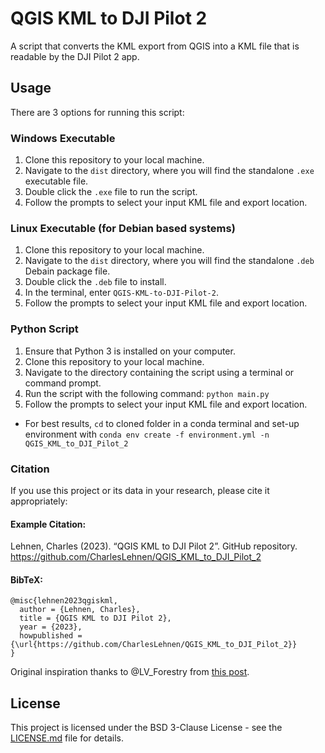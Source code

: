 # QGIS KML to DJI Pilot 2

A script that converts the KML export from QGIS into a KML file that is readable by the DJI Pilot 2 app.

## Usage

There are 3 options for running this script:

### Windows Executable

1. Clone this repository to your local machine.
2. Navigate to the `dist` directory, where you will find the standalone `.exe` executable file.
3. Double click the `.exe` file to run the script.
4. Follow the prompts to select your input KML file and export location.

### Linux Executable (for Debian based systems)

1. Clone this repository to your local machine.
2. Navigate to the `dist` directory, where you will find the standalone `.deb` Debain package file.
3. Double click the `.deb` file to install.
4. In the terminal, enter `QGIS-KML-to-DJI-Pilot-2`.
5. Follow the prompts to select your input KML file and export location.

### Python Script

1. Ensure that Python 3 is installed on your computer.
2. Clone this repository to your local machine.
3. Navigate to the directory containing the script using a terminal or command prompt.
4. Run the script with the following command: `python main.py`
5. Follow the prompts to select your input KML file and export location.

* For best results, `cd` to cloned folder in a conda terminal and set-up environment with `conda env create -f environment.yml -n QGIS_KML_to_DJI_Pilot_2`

### Citation

If you use this project or its data in your research, please cite it appropriately:

#### Example Citation:
Lehnen, Charles (2023). “QGIS KML to DJI Pilot 2”. GitHub repository. https://github.com/CharlesLehnen/QGIS_KML_to_DJI_Pilot_2

#### BibTeX:

```
@misc{lehnen2023qgiskml,
  author = {Lehnen, Charles},
  title = {QGIS KML to DJI Pilot 2},
  year = {2023},
  howpublished = {\url{https://github.com/CharlesLehnen/QGIS_KML_to_DJI_Pilot_2}}
}
```

Original inspiration thanks to @LV_Forestry from [this post](https://forum.dji.com/thread-283890-1-1.html).

## License

This project is licensed under the BSD 3-Clause License - see the [LICENSE.md](LICENSE) file for details.
